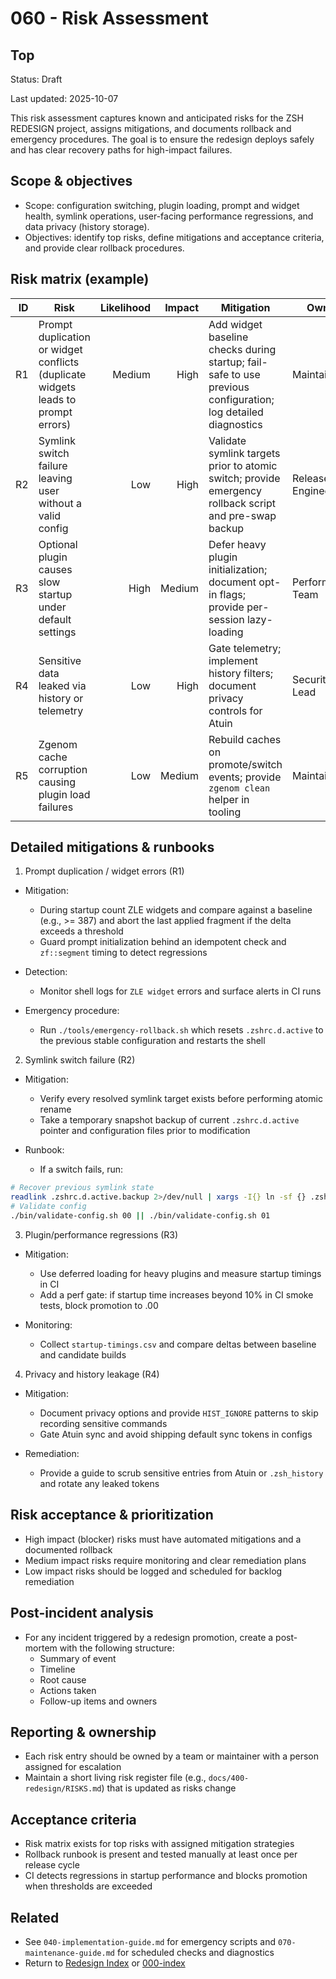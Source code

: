 # 060 - Risk Assessment

## Top

Status: Draft

Last updated: 2025-10-07

This risk assessment captures known and anticipated risks for the ZSH REDESIGN project, assigns mitigations, and documents rollback and emergency procedures. The goal is to ensure the redesign deploys safely and has clear recovery paths for high-impact failures.

## Scope & objectives

- Scope: configuration switching, plugin loading, prompt and widget health, symlink operations, user-facing performance regressions, and data privacy (history storage).
- Objectives: identify top risks, define mitigations and acceptance criteria, and provide clear rollback procedures.

## Risk matrix (example)

| ID | Risk | Likelihood | Impact | Mitigation | Owner |
|---:|---|---:|---:|---|---|
| R1 | Prompt duplication or widget conflicts (duplicate widgets leads to prompt errors) | Medium | High | Add widget baseline checks during startup; fail-safe to use previous configuration; log detailed diagnostics | Maintainer |
| R2 | Symlink switch failure leaving user without a valid config | Low | High | Validate symlink targets prior to atomic switch; provide emergency rollback script and pre-swap backup | Release Engineer |
| R3 | Optional plugin causes slow startup under default settings | High | Medium | Defer heavy plugin initialization; document opt-in flags; provide per-session lazy-loading | Performance Team |
| R4 | Sensitive data leaked via history or telemetry | Low | High | Gate telemetry; implement history filters; document privacy controls for Atuin | Security Lead |
| R5 | Zgenom cache corruption causing plugin load failures | Low | Medium | Rebuild caches on promote/switch events; provide `zgenom clean` helper in tooling | Maintainer |

## Detailed mitigations & runbooks

1. Prompt duplication / widget errors (R1)

- Mitigation:
  - During startup count ZLE widgets and compare against a baseline (e.g., >= 387) and abort the last applied fragment if the delta exceeds a threshold
  - Guard prompt initialization behind an idempotent check and `zf::segment` timing to detect regressions

- Detection:
  - Monitor shell logs for `ZLE widget` errors and surface alerts in CI runs

- Emergency procedure:
  - Run `./tools/emergency-rollback.sh` which resets `.zshrc.d.active` to the previous stable configuration and restarts the shell

2. Symlink switch failure (R2)

- Mitigation:
  - Verify every resolved symlink target exists before performing atomic rename
  - Take a temporary snapshot backup of current `.zshrc.d.active` pointer and configuration files prior to modification

- Runbook:
  - If a switch fails, run:

```bash
# Recover previous symlink state
readlink .zshrc.d.active.backup 2>/dev/null | xargs -I{} ln -sf {} .zshrc.d.active
# Validate config
./bin/validate-config.sh 00 || ./bin/validate-config.sh 01
```

3. Plugin/performance regressions (R3)

- Mitigation:
  - Use deferred loading for heavy plugins and measure startup timings in CI
  - Add a perf gate: if startup time increases beyond 10% in CI smoke tests, block promotion to .00

- Monitoring:
  - Collect `startup-timings.csv` and compare deltas between baseline and candidate builds

4. Privacy and history leakage (R4)

- Mitigation:
  - Document privacy options and provide `HIST_IGNORE` patterns to skip recording sensitive commands
  - Gate Atuin sync and avoid shipping default sync tokens in configs

- Remediation:
  - Provide a guide to scrub sensitive entries from Atuin or `.zsh_history` and rotate any leaked tokens

## Risk acceptance & prioritization

- High impact (blocker) risks must have automated mitigations and a documented rollback
- Medium impact risks require monitoring and clear remediation plans
- Low impact risks should be logged and scheduled for backlog remediation

## Post-incident analysis

- For any incident triggered by a redesign promotion, create a post-mortem with the following structure:
  - Summary of event
  - Timeline
  - Root cause
  - Actions taken
  - Follow-up items and owners

## Reporting & ownership

- Each risk entry should be owned by a team or maintainer with a person assigned for escalation
- Maintain a short living risk register file (e.g., `docs/400-redesign/RISKS.md`) that is updated as risks change

## Acceptance criteria

- Risk matrix exists for top risks with assigned mitigation strategies
- Rollback runbook is present and tested manually at least once per release cycle
- CI detects regressions in startup performance and blocks promotion when thresholds are exceeded

## Related

- See `040-implementation-guide.md` for emergency scripts and `070-maintenance-guide.md` for scheduled checks and diagnostics
- Return to [Redesign Index](../000-index.md) or [000-index](../000-index.md)
